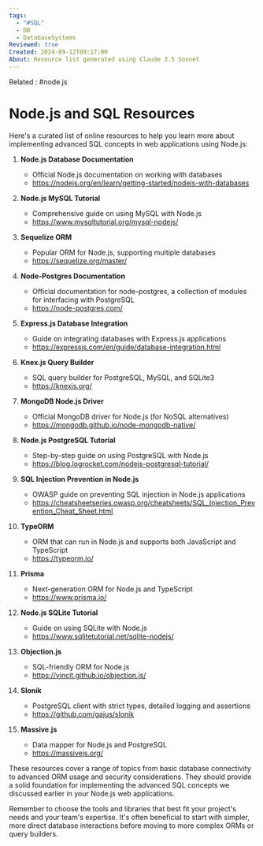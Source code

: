 ```yaml
---
tags:
  - "#SQL"
  - DB
  - DatabaseSystems
Reviewed: true
Created: 2024-09-12T09:17:00
About: Resource list generated using Claude 3.5 Sonnet
---
```

Related : #node.js

# Node.js and SQL Resources

Here's a curated list of online resources to help you learn more about implementing advanced SQL concepts in web applications using Node.js:

1. **Node.js Database Documentation**
   - Official Node.js documentation on working with databases
   - https://nodejs.org/en/learn/getting-started/nodejs-with-databases

2. **Node.js MySQL Tutorial**
   - Comprehensive guide on using MySQL with Node.js
   - https://www.mysqltutorial.org/mysql-nodejs/

3. **Sequelize ORM**
   - Popular ORM for Node.js, supporting multiple databases
   - https://sequelize.org/master/

4. **Node-Postgres Documentation**
   - Official documentation for node-postgres, a collection of modules for interfacing with PostgreSQL
   - https://node-postgres.com/

5. **Express.js Database Integration**
   - Guide on integrating databases with Express.js applications
   - https://expressjs.com/en/guide/database-integration.html

6. **Knex.js Query Builder**
   - SQL query builder for PostgreSQL, MySQL, and SQLite3
   - https://knexjs.org/

7. **MongoDB Node.js Driver**
   - Official MongoDB driver for Node.js (for NoSQL alternatives)
   - https://mongodb.github.io/node-mongodb-native/

8. **Node.js PostgreSQL Tutorial**
   - Step-by-step guide on using PostgreSQL with Node.js
   - https://blog.logrocket.com/nodejs-postgresql-tutorial/

9. **SQL Injection Prevention in Node.js**
   - OWASP guide on preventing SQL injection in Node.js applications
   - https://cheatsheetseries.owasp.org/cheatsheets/SQL_Injection_Prevention_Cheat_Sheet.html

10. **TypeORM**
    - ORM that can run in Node.js and supports both JavaScript and TypeScript
    - https://typeorm.io/

11. **Prisma**
    - Next-generation ORM for Node.js and TypeScript
    - https://www.prisma.io/

12. **Node.js SQLite Tutorial**
    - Guide on using SQLite with Node.js
    - https://www.sqlitetutorial.net/sqlite-nodejs/

13. **Objection.js**
    - SQL-friendly ORM for Node.js
    - https://vincit.github.io/objection.js/

14. **Slonik**
    - PostgreSQL client with strict types, detailed logging and assertions
    - https://github.com/gajus/slonik

15. **Massive.js**
    - Data mapper for Node.js and PostgreSQL
    - https://massivejs.org/

These resources cover a range of topics from basic database connectivity to advanced ORM usage and security considerations. They should provide a solid foundation for implementing the advanced SQL concepts we discussed earlier in your Node.js web applications.

Remember to choose the tools and libraries that best fit your project's needs and your team's expertise. It's often beneficial to start with simpler, more direct database interactions before moving to more complex ORMs or query builders.

